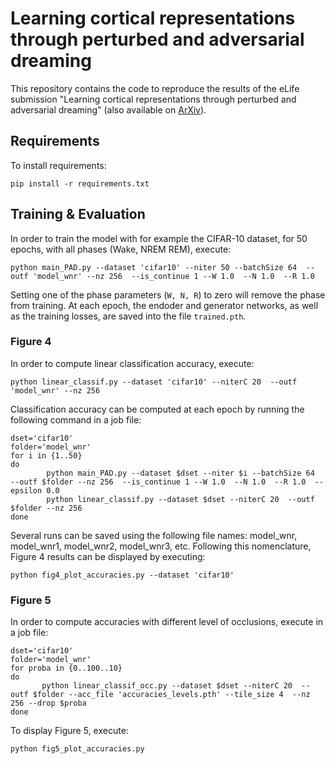 
# Learning cortical representations through perturbed and adversarial dreaming

This repository contains the code to reproduce the results of the eLife submission "Learning cortical representations through perturbed and adversarial dreaming" (also available on [ArXiv](https://arxiv.org/abs/2109.04261)).

## Requirements 

To install requirements:
 ```
 pip install -r requirements.txt
 
```
## Training & Evaluation 

In order to train the model with for example the CIFAR-10 dataset, for 50 epochs, with all phases (Wake, NREM REM), execute: 
```
python main_PAD.py --dataset 'cifar10' --niter 50 --batchSize 64  --outf 'model_wnr' --nz 256  --is_continue 1 --W 1.0  --N 1.0  --R 1.0 
```

Setting one of the phase parameters (```W, N, R```) to zero will remove the phase from training. At each epoch, the endoder and generator networks, as well as the training losses, are saved into the file ```trained.pth```. 

### Figure 4
In order to compute linear classification accuracy, execute: 
```
python linear_classif.py --dataset 'cifar10' --niterC 20  --outf 'model_wnr' --nz 256
```

Classification accuracy can be computed at each epoch by running the following command in a job file:
```
dset='cifar10'
folder='model_wnr'
for i in {1..50}
do
        python main_PAD.py --dataset $dset --niter $i --batchSize 64  --outf $folder --nz 256  --is_continue 1 --W 1.0  --N 1.0  --R 1.0  --epsilon 0.0 
        python linear_classif.py --dataset $dset --niterC 20  --outf $folder --nz 256
done
```
Several runs can be saved using the following file names: model_wnr, model_wnr1, model_wnr2, model_wnr3, etc. 
Following this nomenclature, Figure 4 results can be displayed by executing:
```
python fig4_plot_accuracies.py --dataset 'cifar10' 
```

### Figure 5
In order to compute accuracies with different level of occlusions, execute in a job file:
```
dset='cifar10'
folder='model_wnr'
for proba in {0..100..10}
do
       python linear_classif_occ.py --dataset $dset --niterC 20  --outf $folder --acc_file 'accuracies_levels.pth' --tile_size 4  --nz 256 --drop $proba
done

```
To display Figure 5, execute: 
```
python fig5_plot_accuracies.py 
```









